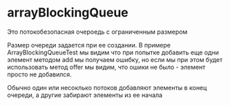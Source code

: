 # arrayBlockingQueue

Это потокобезопасная очероедь с ограниченным размером

Размер очереди задается при ее создании.
В примере ArrayBlockingQueueTest мы видим что при попытке добавить еще одни элемент методом add мы получаем ошибку, но если мы при этом будет использовать метод offer мы видим, что ошики не было - элемент просто не добавился.

Обычно один или несоклько потоков добавляют элементы в конец очереди, а другие забирают элементы из ее начала